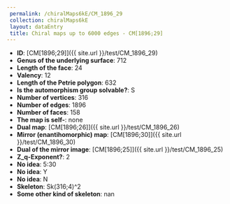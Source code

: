 ```yaml
--- 
 permalink: /chiralMaps6kE/CM_1896_29 
 collection: chiralMaps6kE
 layout: dataEntry
 title: Chiral maps up to 6000 edges - CM[1896;29]
---
```


- **ID**: [CM[1896;29]]({{ site.url }}/test/CM_1896_29)
- **Genus of the underlying surface**: 712
- **Length of the face**: 24
- **Valency**: 12
- **Length of the Petrie polygon**: 632
- **Is the automorphism group solvable?**: S
- **Number of vertices**: 316
- **Number of edges**: 1896
- **Number of faces**: 158
- **The map is self-**: none
- **Dual map**: [CM[1896;26]]({{ site.url }}/test/CM_1896_26)
- **Mirror (enantihomorphic) map**: [CM[1896;30]]({{ site.url }}/test/CM_1896_30)
- **Dual of the mirror image**: [CM[1896;25]]({{ site.url }}/test/CM_1896_25)
- **Z_q-Exponent?**: 2
- **No idea**:  5:30
- **No idea**: Y
- **No idea**: N
- **Skeleton**: Sk(316;4)^2
- **Some other kind of skeleton**: nan
